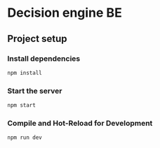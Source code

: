 # Decision engine BE

## Project setup

### Install dependencies

```sh
npm install
```

### Start the server

```sh
npm start
```

### Compile and Hot-Reload for Development

```sh
npm run dev
```
